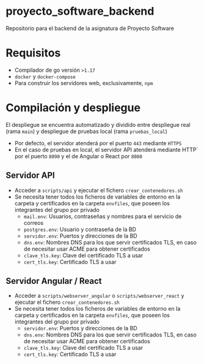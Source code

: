# proyecto_software_backend
Repositorio para el backend de la asignatura de Proyecto Software


# Requisitos
- Compilador de go versión `>1.17`
- `docker` y `docker-compose`
- Para construir los servidores web, exclusivamente, `npm`

# Compilación y despliegue
El despliegue se encuentra automatizado y dividido entre despliegue real (rama ```main```) y despliegue de pruebas local (rama ```pruebas_local```)
- Por defecto, el servidor atenderá por el puerto ```443``` mediante `HTTPS`
- En el caso de pruebas en local, el servidor API atenderá mediante HTTP` por el puerto ```8090``` y el de Angular o React por ```8080```

## Servidor API
- Acceder a ```scripts/api```  y ejecutar el fichero ```crear_contenedores.sh```
- Se necesita tener todos los ficheros de variables de entorno en la carpeta y certificados en la carpeta ```envfiles```, que poseen los integrantes del grupo por privado
    -  ```mail.env```: Usuarios, contraseñas y nombres para el servicio de correos
    -   ```postgres.env```: Usuario y contraseña de la BD
    -   ```servidor.env```: Puertos y direcciones de la BD
    -   ```dns.env```: Nombres DNS para los que servir certificados TLS, en caso de necesitar usar ACME para obtener certificados
    -  ```clave_tls.key```: Clave del certificado TLS a usar
    -  ```cert_tls.key```: Certificado TLS a usar
  
 ## Servidor Angular / React
- Acceder a ```scripts/webserver_angular``` o ```scripts/webserver_react``` y ejecutar el fichero ```crear_contenedores.sh```
- Se necesita tener todos los ficheros de variables de entorno en la carpeta y certificados en la carpeta ```envfiles```, que poseen los integrantes del grupo por privado
    -   ```servidor.env```: Puertos y direcciones de la BD
    -   ```dns.env```: Nombres DNS para los que servir certificados TLS, en caso de necesitar usar ACME para obtener certificados
    -  ```clave_tls.key```: Clave del certificado TLS a usar
    -  ```cert_tls.key```: Certificado TLS a usar
